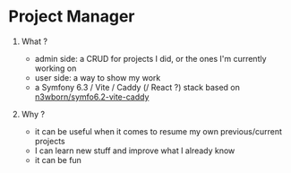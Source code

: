 # Project Manager


1. What ?

    - admin side: a CRUD for projects I did, or the ones I'm currently working on
    - user side: a way to show my work
    - a Symfony 6.3 / Vite / Caddy (/ React ?) stack based on [n3wborn/symfo6.2-vite-caddy](https://github.com/n3wborn/symfo6.2-vite-caddy)

2. Why ?

    - it can be useful when it comes to resume my own previous/current projects
    - I can learn new stuff and improve what I already know
    - it can be fun
